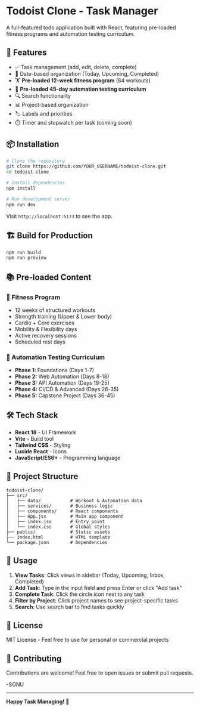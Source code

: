 # Todoist Clone - Task Manager

A full-featured todo application built with React, featuring pre-loaded fitness programs and automation testing curriculum.

## 🚀 Features

- ✅ Task management (add, edit, delete, complete)
- 📅 Date-based organization (Today, Upcoming, Completed)
- 🏋️ **Pre-loaded 12-week fitness program** (84 workouts)
- 🤖 **Pre-loaded 45-day automation testing curriculum**
- 🔍 Search functionality
- 📊 Project-based organization
- 🏷️ Labels and priorities
- ⏱️ Timer and stopwatch per task (coming soon)

## 📦 Installation
```bash
# Clone the repository
git clone https://github.com/YOUR_USERNAME/todoist-clone.git
cd todoist-clone

# Install dependencies
npm install

# Run development server
npm run dev
```

Visit `http://localhost:5173` to see the app.

## 🏗️ Build for Production
```bash
npm run build
npm run preview
```

## 📚 Pre-loaded Content

### 💪 Fitness Program
- 12 weeks of structured workouts
- Strength training (Upper & Lower body)
- Cardio + Core exercises
- Mobility & Flexibility days
- Active recovery sessions
- Scheduled rest days

### 🤖 Automation Testing Curriculum
- **Phase 1:** Foundations (Days 1-7)
- **Phase 2:** Web Automation (Days 8-18)
- **Phase 3:** API Automation (Days 19-25)
- **Phase 4:** CI/CD & Advanced (Days 26-35)
- **Phase 5:** Capstone Project (Days 36-45)

## 🛠️ Tech Stack

- **React 18** - UI Framework
- **Vite** - Build tool
- **Tailwind CSS** - Styling
- **Lucide React** - Icons
- **JavaScript/ES6+** - Programming language

## 📂 Project Structure
```
todoist-clone/
├── src/
│   ├── data/           # Workout & Automation data
│   ├── services/       # Business logic
│   ├── components/     # React components
│   ├── App.jsx         # Main app component
│   ├── index.jsx       # Entry point
│   └── index.css       # Global styles
├── public/             # Static assets
├── index.html          # HTML template
└── package.json        # Dependencies
```

## 🎯 Usage

1. **View Tasks**: Click views in sidebar (Today, Upcoming, Inbox, Completed)
2. **Add Task**: Type in the input field and press Enter or click "Add task"
3. **Complete Task**: Click the circle icon next to any task
4. **Filter by Project**: Click project names to see project-specific tasks
5. **Search**: Use search bar to find tasks quickly

## 📝 License

MIT License - Feel free to use for personal or commercial projects

## 🤝 Contributing

Contributions are welcome! Feel free to open issues or submit pull requests.


-SONU

---

**Happy Task Managing! 🚀**
